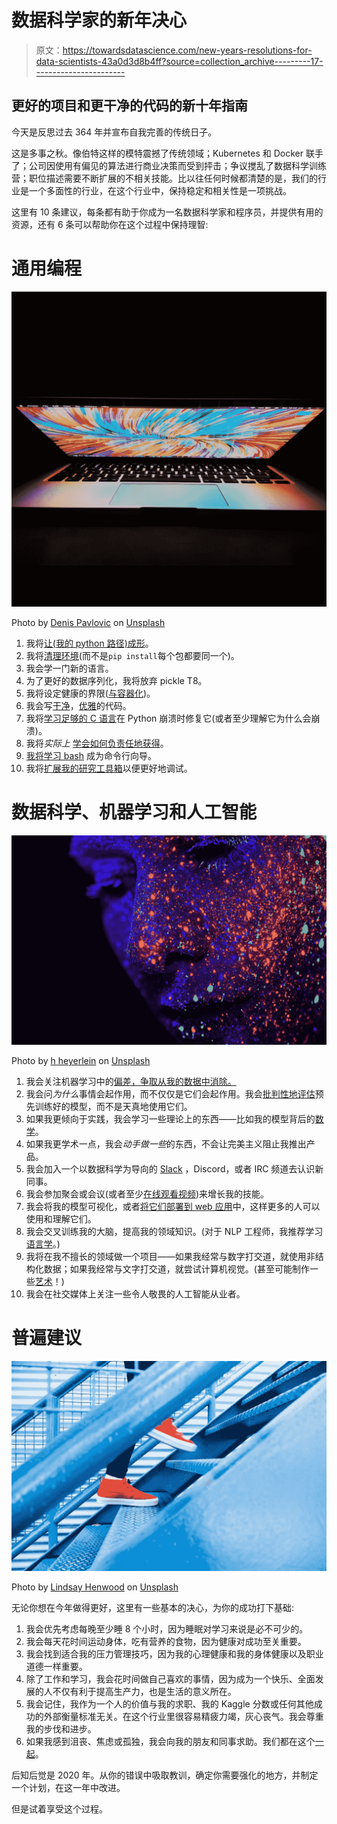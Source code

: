 # 数据科学家的新年决心

> 原文：<https://towardsdatascience.com/new-years-resolutions-for-data-scientists-43a0d3d8b4ff?source=collection_archive---------17----------------------->

## 更好的项目和更干净的代码的新十年指南

今天是反思过去 364 年并宣布自我完善的传统日子。

这是多事之秋。像伯特这样的模特震撼了传统领域；Kubernetes 和 Docker 联手了；公司因使用有偏见的算法进行商业决策而受到抨击；争议搅乱了数据科学训练营；职位描述需要不断扩展的不相关技能。比以往任何时候都清楚的是，我们的行业是一个多面性的行业，在这个行业中，保持稳定和相关性是一项挑战。

这里有 10 条建议，每条都有助于你成为一名数据科学家和程序员，并提供有用的资源，还有 6 条可以帮助你在这个过程中保持理智:

# 通用编程

![](img/26cdad180ade8b8bf123e5a9b565d593.png)

Photo by [Denis Pavlovic](https://unsplash.com/@itsdenispavlovic?utm_source=medium&utm_medium=referral) on [Unsplash](https://unsplash.com?utm_source=medium&utm_medium=referral)

1.  我将[让(我的 python 路径)成形](https://medium.com/swlh/a-guide-to-python-virtual-environments-8af34aa106ac)。
2.  我将[清理环境](/power-up-your-python-projects-with-visual-studio-code-401f78dd97eb)(而不是`pip install`每个包都要同一个)。
3.  我会学一门新的语言。
4.  为了更好的数据序列化，我将放弃 pickle T8。
5.  我将设定健康的界限([与容器化](/building-a-data-science-development-environment-with-docker-compose-1407aa5147b9))。
6.  我会写[干净](https://cleancoders.com)，[优雅](/how-to-use-regex-7aeaf4dd25e9)的代码。
7.  我将[学习足够的 C 语言](https://www.learn-c.org)在 Python 崩溃时修复它(或者至少理解它为什么会崩溃)。
8.  我将*实际上* [学会如何负责任地获得](http://gitimmersion.com)。
9.  [我将学习 bash](https://www.datascienceatthecommandline.com) 成为命令行向导。
10.  我将[扩展我的研究工具箱](https://link.medium.com/JzcicuLWQ2)以便更好地调试。

# 数据科学、机器学习和人工智能

![](img/236e6ff9cda7bd7fef7319fbb55886f0.png)

Photo by [h heyerlein](https://unsplash.com/@heyerlein?utm_source=medium&utm_medium=referral) on [Unsplash](https://unsplash.com?utm_source=medium&utm_medium=referral)

1.  我会关注机器学习中的[偏差，争取从我的数据中消除。](https://www.excavating.ai/)
2.  我会问*为什么*事情会起作用，而不仅仅是它们会起作用。我会[批判性地评估](https://deepai.org/publication/selective-brain-damage-measuring-the-disparate-impact-of-model-pruning)预先训练好的模型，而不是天真地使用它们。
3.  如果我更倾向于实践，我会学习一些理论上的东西——比如我的模型背后的[数学](https://ocw.mit.edu/courses/electrical-engineering-and-computer-science/6-042j-mathematics-for-computer-science-fall-2010/)。
4.  如果我更学术一点，我会*动手做一些*的东西，不会让完美主义阻止我推出产品。
5.  我会加入一个以数据科学为导向的 [Slack](https://www.rfordatasci.com/) ，Discord，或者 IRC 频道去认识新同事。
6.  我会参加聚会或会议(或者至少[在线观看视频](https://pyvideo.org/))来增长我的技能。
7.  我会将我的模型可视化，或者[将它们部署到 web 应用](https://pytorch.org/tutorials/intermediate/flask_rest_api_tutorial.html)中，这样更多的人可以使用和理解它们。
8.  我会交叉训练我的大脑，提高我的领域知识。(对于 NLP 工程师，我推荐学习[语言学](https://ocw.mit.edu/courses/linguistics-and-philosophy/24-900-introduction-to-linguistics-fall-2012/)。)
9.  我将在我不擅长的领域做一个项目——如果我经常与数字打交道，就使用非结构化数据；如果我经常与文字打交道，就尝试计算机视觉。(甚至可能制作一些[艺术](https://www.artnome.com/news/2018/3/29/ai-art-just-got-awesome)！)
10.  我会在社交媒体上关注一些令人敬畏的人工智能从业者。

# 普遍建议

![](img/2c7dd381ca07db77051980e23370fda3.png)

Photo by [Lindsay Henwood](https://unsplash.com/@lindsayhenwood?utm_source=medium&utm_medium=referral) on [Unsplash](https://unsplash.com?utm_source=medium&utm_medium=referral)

无论你想在今年做得更好，这里有一些基本的决心，为你的成功打下基础:

1.  我会优先考虑每晚至少睡 8 个小时，因为睡眠对学习来说是必不可少的。
2.  我会每天花时间运动身体，吃有营养的食物，因为健康对成功至关重要。
3.  我会找到适合我的压力管理技巧，因为我的心理健康和我的身体健康以及职业道德一样重要。
4.  除了工作和学习，我会花时间做自己喜欢的事情，因为成为一个快乐、全面发展的人不仅有利于提高生产力，也是生活的意义所在。
5.  我会记住，我作为一个人的价值与我的求职、我的 Kaggle 分数或任何其他成功的外部衡量标准无关。在这个行业里很容易精疲力竭，灰心丧气。我会尊重我的步伐和进步。
6.  如果我感到沮丧、焦虑或孤独，我会向我的朋友和同事求助。我们都在这个[一起](https://peopleofcolorintech.com/career-growth/finding-her-balance-how-this-software-engineers-mental-health-journey-inspired-a-life-saving-app/)。

后知后觉是 2020 年。从你的错误中吸取教训，确定你需要强化的地方，并制定一个计划，在这一年中改进。

但是试着享受这个过程。
